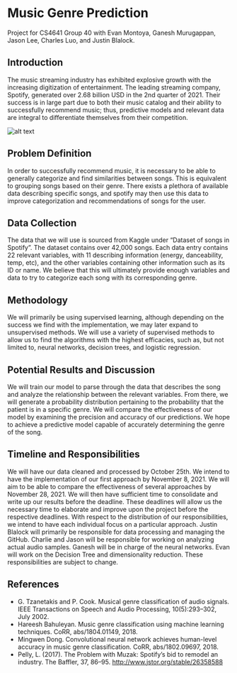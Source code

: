 # Music Genre Prediction 

Project for CS4641 Group 40 with Evan Montoya, Ganesh Murugappan, Jason Lee, Charles Luo, and Justin Blalock.

## Introduction
The music streaming industry has exhibited explosive growth with the increasing digitization of entertainment. The leading streaming company, Spotify, generated over 2.68 billion USD in the 2nd quarter of 2021. Their success is in large part due to both their music catalog and their ability to successfully recommend music; thus, predictive models and relevant data are integral to differentiate themselves from their competition.  

![alt text](https://community.spotify.com/t5/image/serverpage/image-id/76675iC6C745482E249B17/image-size/medium?v=v2&px=400)

## Problem Definition
In order to successfully recommend music, it is necessary to be able to generally categorize and find similarities between songs. This is equivalent to grouping songs based on their genre. There exists a plethora of available data describing specific songs, and spotify may then use this data to improve categorization and recommendations of songs for the user.

## Data Collection
The data that we will use is sourced from Kaggle under “Dataset of songs in Spotify”. The dataset contains over 42,000 songs. Each data entry contains 22 relevant variables, with 11 describing information (energy, danceability, temp, etc), and the other variables containing other information such as its ID or name. We believe that this will ultimately provide enough variables and data to try to categorize each song with its corresponding genre.

## Methodology
We will primarily be using supervised learning, although depending on the success we find with the implementation, we may later expand to unsupervised methods. We will use a variety of supervised methods to allow us to find the algorithms with the highest efficacies, such as, but not limited to, neural networks, decision trees, and logistic regression.

## Potential Results and Discussion
We will train our model to parse through the data that describes the song and analyze the relationship between the relevant variables. From there, we will generate a probability distribution pertaining to the probability that the patient is in a specific genre. We will compare the effectiveness of our model by examining the precision and accuracy of our predictions. We hope to achieve a predictive model capable of accurately determining the genre of the song. 

## Timeline and Responsibilities
We will have our data cleaned and processed by October 25th. We intend to have the implementation of our first approach by November 8, 2021. We will aim to be able to compare the effectiveness of several approaches by November 28, 2021. We will then have sufficient time to consolidate and write up our results before the deadline. These deadlines will allow us the necessary time to elaborate and improve upon the project before the respective deadlines. With respect to the distribution of our responsibilities, we intend to have each individual focus on a particular approach. Justin Blalock will primarily be responsible for data processing and managing the GitHub. Charlie and Jason will be responsible for working on analyzing actual audio samples. Ganesh will be in charge of the neural networks. Evan will work on the Decision Tree and dimensionality reduction. These responsibilities are subject to change.

## References
- G. Tzanetakis and P. Cook. Musical genre classification of audio signals. IEEE Transactions on Speech and Audio Processing, 10(5):293–302, July 2002.
- Hareesh Bahuleyan. Music genre classification using machine learning techniques. CoRR, abs/1804.01149, 2018. 
- Mingwen Dong. Convolutional neural network achieves human-level accuracy in music genre classification. CoRR, abs/1802.09697, 2018. 
- Pelly, L. (2017). The Problem with Muzak: Spotify’s bid to remodel an industry. The Baffler, 37, 86–95. http://www.jstor.org/stable/26358588

